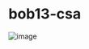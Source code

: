# bob13-csa
![image](https://github.com/user-attachments/assets/384a503a-622d-4de9-aee2-fe790297a106)
